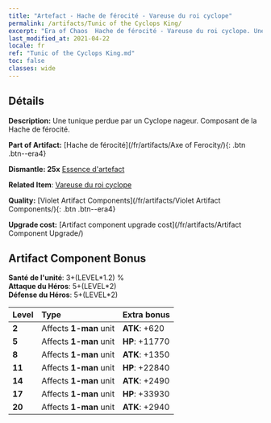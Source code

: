 ```yaml
---
title: "Artefact - Hache de férocité - Vareuse du roi cyclope"
permalink: /artifacts/Tunic of the Cyclops King/
excerpt: "Era of Chaos  Hache de férocité - Vareuse du roi cyclope. Une tunique perdue par un Cyclope nageur. Composant de la Hache de férocité."
last_modified_at: 2021-04-22
locale: fr
ref: "Tunic of the Cyclops King.md"
toc: false
classes: wide
---
```




## Détails

 **Description:** Une tunique perdue par un Cyclope nageur. Composant de la Hache de férocité.

 **Part of Artifact:** [Hache de férocité](/fr/artifacts/Axe of Ferocity/){: .btn .btn--era4}

 **Dismantle: 25x** [Essence d'artefact](/ItemsFR/con_905/)

 **Related Item**: [Vareuse du roi cyclope](/ItemsFR/art_128/)

 **Quality:** [Violet Artifact Components](/fr/artifacts/Violet Artifact Components/){: .btn .btn--era4}

 **Upgrade cost:** [Artifact component upgrade cost](/fr/artifacts/Artifact Component Upgrade/)

## Artifact Component Bonus

  **Santé de l'unité**: 3+(LEVEL\*1.2) %<br/>**Attaque du Héros**: 5+(LEVEL\*2)<br/>**Défense du Héros**: 5+(LEVEL\*2)

  |  Level  | Type |    Extra bonus  | 
  |:--------|:-----|:----------------| 
  | **2** | Affects **1-man** unit | **ATK**: +620 | 
  | **5** | Affects **1-man** unit | **HP**: +11770 | 
  | **8** | Affects **1-man** unit | **ATK**: +1350 | 
  | **11** | Affects **1-man** unit | **HP**: +22840 | 
  | **14** | Affects **1-man** unit | **ATK**: +2490 | 
  | **17** | Affects **1-man** unit | **HP**: +33930 | 
  | **20** | Affects **1-man** unit | **ATK**: +2940 | 

